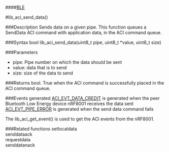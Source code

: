 ####[BLE](https://github.com/NordicSemiconductor/ble-sdk-arduino/tree/master/documentation/libraries/BLE "Go to BLE folder")

#lib_aci_send_data()

###Description
Sends data on a given pipe. This function queues a SendData ACI command with application data, in the ACI command queue.


###Syntax
    bool lib_aci_send_data(uint8_t pipe, uint8_t *value, uint8_t size)

    
###Parameters
* pipe: Pipe number on which the data should be sent
* value: data that is to send 
* size: size of the data to send

###Returns
    bool. True when the ACI command is successfully placed in the ACI command queue.

###Events generated
[ACI_EVT_DATA_CREDIT](https://devzone.nordicsemi.com/documentation/ps/nRF8001_PS_v1.2.pdf#G1052699 "Go to nRF8001 PS") is generated when the peer Bluetooth Low Energy device nRF8001 receives the data sent  
[ACI_EVT_PIPE_ERROR](https://devzone.nordicsemi.com/documentation/ps/nRF8001_PS_v1.2.pdf#G1052798 "Go to nRF8001 PS") is generated when the send data command fails  
  
The lib_aci_get_event() is used to get the ACI events from the nRF8001.

###Related functions
setlocaldata  
senddataack  
requestdata  
senddatanack  
